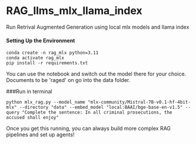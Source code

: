 # RAG_llms_mlx_llama_index
Run Retrival Augmented Generation using local mlx models and llama index
#### Setting Up the Environment

```
conda create -n rag_mlx python=3.11
conda activate rag_mlx
pip install -r requirements.txt
```
You can use the notebook and switch out the model there for your choice. Documents to be 'raged' on go into the data folder. 

###Run in terminal
```
python mlx_rag.py --model_name "mlx-community/Mistral-7B-v0.1-hf-4bit-mlx" --directory "data" --embed_model "local:BAAI/bge-base-en-v1.5" --query "Complete the sentence: In all criminal prosecutions, the accused shall enjoy"
```
Once you get this running, you can always build more complex RAG pipelines and set up agents!
